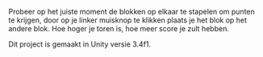 Probeer op het juiste moment de blokken op elkaar te stapelen om punten te krijgen, door op je linker muisknop te klikken plaats je het blok op het andere blok. Hoe hoger je toren is, hoe meer score je zult hebben.

Dit project is gemaakt in Unity versie 3.4f1.
